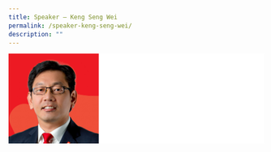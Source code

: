 ```yaml
---
title: Speaker – Keng Seng Wei
permalink: /speaker-keng-seng-wei/
description: ""
---
```

![](/images/Speakers/Keng%20Seng%20Wei.jpg)

